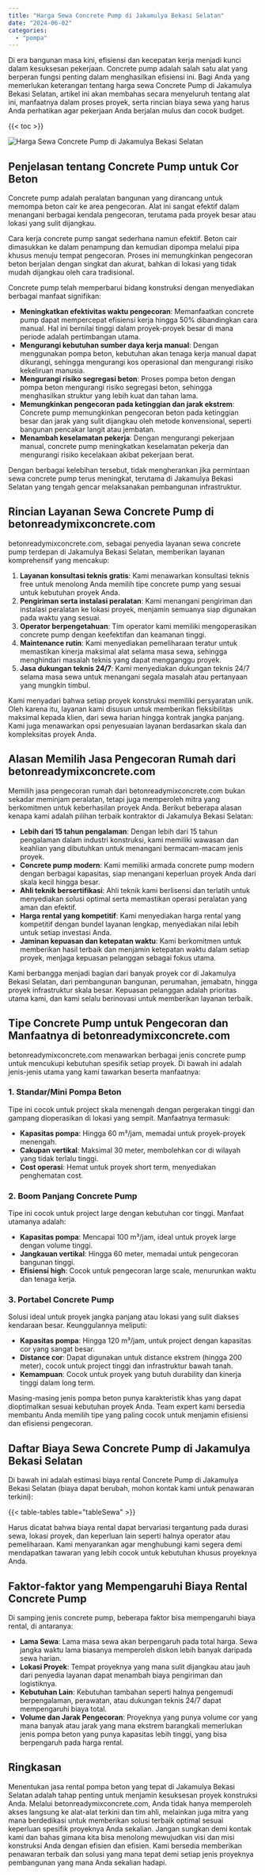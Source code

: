 ```yaml
---
title: "Harga Sewa Concrete Pump di Jakamulya Bekasi Selatan"
date: "2024-06-02"
categories: 
  - "pompa"
---
```


Di era bangunan masa kini, efisiensi dan kecepatan kerja menjadi kunci dalam kesuksesan pekerjaan. Concrete pump adalah salah satu alat yang berperan fungsi penting dalam menghasilkan efisiensi ini. Bagi Anda yang memerlukan keterangan tentang harga sewa Concrete Pump di Jakamulya Bekasi Selatan, artikel ini akan membahas secara menyeluruh tentang alat ini, manfaatnya dalam proses proyek, serta rincian biaya sewa yang harus Anda perhatikan agar pekerjaan Anda berjalan mulus dan cocok budget.

{{< toc >}}

![Harga Sewa Concrete Pump di Jakamulya Bekasi Selatan](https://betoncor8.github.io/pump/concrete-pump%20(17).png)

## Penjelasan tentang Concrete Pump untuk Cor Beton

Concrete pump adalah peralatan bangunan yang dirancang untuk memompa beton cair ke area pengecoran. Alat ini sangat efektif dalam menangani berbagai kendala pengecoran, terutama pada proyek besar atau lokasi yang sulit dijangkau.

Cara kerja concrete pump sangat sederhana namun efektif. Beton cair dimasukkan ke dalam penampung dan kemudian dipompa melalui pipa khusus menuju tempat pengecoran. Proses ini memungkinkan pengecoran beton berjalan dengan singkat dan akurat, bahkan di lokasi yang tidak mudah dijangkau oleh cara tradisional.

Concrete pump telah memperbarui bidang konstruksi dengan menyediakan berbagai manfaat signifikan:

- **Meningkatkan efektivitas waktu pengecoran**: Memanfaatkan concrete pump dapat mempercepat efisiensi kerja hingga 50% dibandingkan cara manual. Hal ini bernilai tinggi dalam proyek-proyek besar di mana periode adalah pertimbangan utama.
- **Mengurangi kebutuhan sumber daya kerja manual**: Dengan menggunakan pompa beton, kebutuhan akan tenaga kerja manual dapat dikurangi, sehingga mengurangi kos operasional dan mengurangi risiko kekeliruan manusia.
- **Mengurangi risiko segregasi beton**: Proses pompa beton dengan pompa beton mengurangi risiko segregasi beton, sehingga menghasilkan struktur yang lebih kuat dan tahan lama.
- **Memungkinkan pengecoran pada ketinggian dan jarak ekstrem**: Concrete pump memungkinkan pengecoran beton pada ketinggian besar dan jarak yang sulit dijangkau oleh metode konvensional, seperti bangunan pencakar langit atau jembatan.
- **Menambah keselamatan pekerja**: Dengan mengurangi pekerjaan manual, concrete pump meningkatkan keselamatan pekerja dan mengurangi risiko kecelakaan akibat pekerjaan berat.

Dengan berbagai kelebihan tersebut, tidak mengherankan jika permintaan sewa concrete pump terus meningkat, terutama di Jakamulya Bekasi Selatan yang tengah gencar melaksanakan pembangunan infrastruktur.

## Rincian Layanan Sewa Concrete Pump di betonreadymixconcrete.com

betonreadymixconcrete.com, sebagai penyedia layanan sewa concrete pump terdepan di Jakamulya Bekasi Selatan, memberikan layanan komprehensif yang mencakup:

1. **Layanan konsultasi teknis gratis**: Kami menawarkan konsultasi teknis free untuk menolong Anda memilih tipe concrete pump yang sesuai untuk kebutuhan proyek Anda.
2. **Pengiriman serta instalasi peralatan**: Kami menangani pengiriman dan instalasi peralatan ke lokasi proyek, menjamin semuanya siap digunakan pada waktu yang sesuai.
3. **Operator berpengetahuan**: Tim operator kami memiliki mengoperasikan concrete pump dengan keefektifan dan keamanan tinggi.
4. **Maintenance rutin**: Kami menyediakan pemeliharaan teratur untuk memastikan kinerja maksimal alat selama masa sewa, sehingga menghindari masalah teknis yang dapat mengganggu proyek.
5. **Jasa dukungan teknis 24/7**: Kami menyediakan dukungan teknis 24/7 selama masa sewa untuk menangani segala masalah atau pertanyaan yang mungkin timbul.

Kami menyadari bahwa setiap proyek konstruksi memiliki persyaratan unik. Oleh karena itu, layanan kami disusun untuk memberikan fleksibilitas maksimal kepada klien, dari sewa harian hingga kontrak jangka panjang. Kami juga menawarkan opsi penyesuaian layanan berdasarkan skala dan kompleksitas proyek Anda.

## Alasan Memilih Jasa Pengecoran Rumah dari betonreadymixconcrete.com

Memilih jasa pengecoran rumah dari betonreadymixconcrete.com bukan sekadar meminjam peralatan, tetapi juga memperoleh mitra yang berkomitmen untuk keberhasilan proyek Anda. Berikut beberapa alasan kenapa kami adalah pilihan terbaik kontraktor di Jakamulya Bekasi Selatan:

- **Lebih dari 15 tahun pengalaman**: Dengan lebih dari 15 tahun pengalaman dalam industri konstruksi, kami memiliki wawasan dan keahlian yang dibutuhkan untuk menangani bermacam-macam jenis proyek.
- **Concrete pump modern**: Kami memiliki armada concrete pump modern dengan berbagai kapasitas, siap menangani keperluan proyek Anda dari skala kecil hingga besar.
- **Ahli teknik bersertifikasi**: Ahli teknik kami berlisensi dan terlatih untuk menyediakan solusi optimal serta memastikan operasi peralatan yang aman dan efektif.
- **Harga rental yang kompetitif**: Kami menyediakan harga rental yang kompetitif dengan bundel layanan lengkap, menyediakan nilai lebih untuk setiap investasi Anda.
- **Jaminan kepuasan dan ketepatan waktu**: Kami berkomitmen untuk memberikan hasil terbaik dan menjamin ketepatan waktu dalam setiap proyek, menjaga kepuasan pelanggan sebagai fokus utama.

Kami berbangga menjadi bagian dari banyak proyek cor di Jakamulya Bekasi Selatan, dari pembangunan bangunan, perumahan, jemabatn, hingga proyek infrastruktur skala besar. Kepuasan pelanggan adalah prioritas utama kami, dan kami selalu berinovasi untuk memberikan layanan terbaik.

## Tipe Concrete Pump untuk Pengecoran dan Manfaatnya di betonreadymixconcrete.com

betonreadymixconcrete.com menawarkan berbagai jenis concrete pump untuk mencukupi kebutuhan spesifik setiap proyek. Di bawah ini adalah jenis-jenis utama yang kami tawarkan beserta manfaatnya:

### 1\. Standar/Mini Pompa Beton

Tipe ini cocok untuk project skala menengah dengan pergerakan tinggi dan gampang dioperasikan di lokasi yang sempit. Manfaatnya termasuk:

- **Kapasitas pompa**: Hingga 60 m³/jam, memadai untuk proyek-proyek menengah.
- **Cakupan vertikal**: Maksimal 30 meter, membolehkan cor di wilayah yang tidak terlalu tinggi.
- **Cost operasi**: Hemat untuk proyek short term, menyediakan penghematan cost.

### 2\. Boom Panjang Concrete Pump

Tipe ini cocok untuk project large dengan kebutuhan cor tinggi. Manfaat utamanya adalah:

- **Kapasitas pompa**: Mencapai 100 m³/jam, ideal untuk proyek large dengan volume tinggi.
- **Jangkauan vertikal**: Hingga 60 meter, memadai untuk pengecoran bangunan tinggi.
- **Efisiensi high**: Cocok untuk pengecoran large scale, menurunkan waktu dan tenaga kerja.

### 3\. Portabel Concrete Pump

Solusi ideal untuk proyek jangka panjang atau lokasi yang sulit diakses kendaraan besar. Keunggulannya meliputi:

- **Kapasitas pompa**: Hingga 120 m³/jam, untuk project dengan kapasitas cor yang sangat besar.
- **Distance cor**: Dapat digunakan untuk distance ekstrem (hingga 200 meter), cocok untuk project tinggi dan infrastruktur bawah tanah.
- **Kemampuan**: Cocok untuk proyek yang butuh durability dan kinerja tinggi dalam long term.

Masing-masing jenis pompa beton punya karakteristik khas yang dapat dioptimalkan sesuai kebutuhan proyek Anda. Team expert kami bersedia membantu Anda memilih tipe yang paling cocok untuk menjamin efisiensi dan efisiensi pengecoran.

## Daftar Biaya Sewa Concrete Pump di Jakamulya Bekasi Selatan

Di bawah ini adalah estimasi biaya rental Concrete Pump di Jakamulya Bekasi Selatan (biaya dapat berubah, mohon kontak kami untuk penawaran terkini):

{{< table-tables table="tableSewa" >}}

Harus dicatat bahwa biaya rental dapat bervariasi tergantung pada durasi sewa, lokasi proyek, dan keperluan lain seperti halnya operator atau pemeliharaan. Kami menyarankan agar menghubungi kami segera demi mendapatkan tawaran yang lebih cocok untuk kebutuhan khusus proyeknya Anda.

## Faktor-faktor yang Mempengaruhi Biaya Rental Concrete Pump

Di samping jenis concrete pump, beberapa faktor bisa mempengaruhi biaya rental, di antaranya:

- **Lama Sewa**: Lama masa sewa akan berpengaruh pada total harga. Sewa jangka waktu lama biasanya memperoleh diskon lebih banyak daripada sewa harian.
- **Lokasi Proyek**: Tempat proyeknya yang mana sulit dijangkau atau jauh dari penyedia layanan dapat menambah biaya pengiriman dan logistiknya.
- **Kebutuhan Lain**: Kebutuhan tambahan seperti halnya pengemudi berpengalaman, perawatan, atau dukungan teknis 24/7 dapat mempengaruhi biaya total.
- **Volume dan Jarak Pengecoran**: Proyeknya yang punya volume cor yang mana banyak atau jarak yang mana ekstrem barangkali memerlukan jenis pompa beton yang punya kapasitas lebih tinggi, yang bisa berpengaruh pada harga rental.

## Ringkasan

Menentukan jasa rental pompa beton yang tepat di Jakamulya Bekasi Selatan adalah tahap penting untuk menjamin kesuksesan proyek konstruksi Anda. Melalui betonreadymixconcrete.com, Anda tidak hanya memperoleh akses langsung ke alat-alat terkini dan tim ahli, melainkan juga mitra yang mana berdedikasi untuk memberikan solusi terbaik optimal sesuai keperluan spesifik proyeknya Anda sekalian. Jangan sungkan demi kontak kami dan bahas gimana kita bisa menolong mewujudkan visi dan misi konstruksi Anda dengan efisien dan efisien. Kami bersedia memberikan penawaran terbaik dan solusi yang mana tepat demi setiap jenis proyeknya pembangunan yang mana Anda sekalian hadapi.
